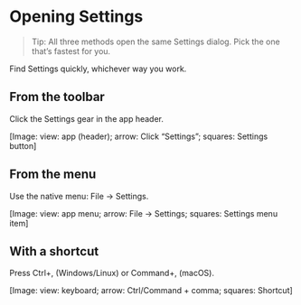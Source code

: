 # Opening Settings

> Tip: All three methods open the same Settings dialog. Pick the one that’s fastest for you.

Find Settings quickly, whichever way you work.

## From the toolbar
Click the Settings gear in the app header.

[Image: view: app (header); arrow: Click “Settings”; squares: Settings button]

## From the menu
Use the native menu: File → Settings.

[Image: view: app menu; arrow: File → Settings; squares: Settings menu item]

## With a shortcut
Press Ctrl+, (Windows/Linux) or Command+, (macOS).

[Image: view: keyboard; arrow: Ctrl/Command + comma; squares: Shortcut]
